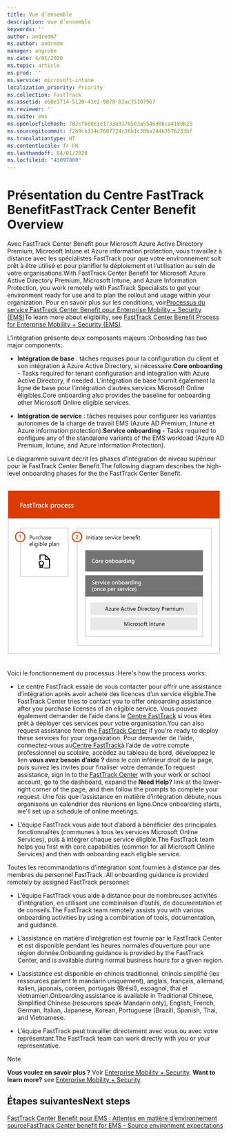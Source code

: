 ```yaml
---
title: Vue d’ensemble
description: Vue d’ensemble
keywords: ''
author: andredm7
ms.author: andredm
manager: angrobe
ms.date: 4/01/2020
ms.topic: article
ms.prod: ''
ms.service: microsoft-intune
localization_priority: Priority
ms.collection: FastTrack
ms.assetid: e60e3714-5120-41e2-9878-83ac75107967
ms.reviewer: ''
ms.suite: ems
ms.openlocfilehash: 702cfb8de3e1733a9176503a5546d0bca4180b25
ms.sourcegitcommit: f2b9cb334c7687724c36b1c38ba24463576233bf
ms.translationtype: HT
ms.contentlocale: fr-FR
ms.lasthandoff: 04/01/2020
ms.locfileid: "43097800"
---
```

# <a name="fasttrack-center-benefit-overview"></a><span data-ttu-id="f603a-103">Présentation du Centre FastTrack Benefit</span><span class="sxs-lookup"><span data-stu-id="f603a-103">FastTrack Center Benefit Overview</span></span>

<span data-ttu-id="f603a-104">Avec FastTrack Center Benefit pour Microsoft Azure Active Directory Premium, Microsoft Intune et Azure information protection, vous travaillez à distance avec les spécialistes FastTrack pour que votre environnement soit prêt à être utilisé et pour planifier le déploiement et l’utilisation au sein de votre organisations.</span><span class="sxs-lookup"><span data-stu-id="f603a-104">With FastTrack Center Benefit for Microsoft Azure Active Directory Premium, Microsoft Intune, and Azure Information Protection, you work remotely with FastTrack Specialists to get your environment ready for use and to plan the rollout and usage within your organization.</span></span> <span data-ttu-id="f603a-105">Pour en savoir plus sur les conditions, voir[Processus du service FastTrack Center Benefit pour Enterprise Mobility + Security (EMS)](EMS-fasttrack-process.md)</span><span class="sxs-lookup"><span data-stu-id="f603a-105">To learn more about eligibility, see [FastTrack Center Benefit Process for Enterprise Mobility + Security (EMS)](EMS-fasttrack-process.md).</span></span>

<span data-ttu-id="f603a-106">L’intégration présente deux composants majeurs :</span><span class="sxs-lookup"><span data-stu-id="f603a-106">Onboarding has two major components:</span></span>

-   <span data-ttu-id="f603a-107">**Intégration de base** : tâches requises pour la configuration du client et son intégration à Azure Active Directory, si nécessaire.</span><span class="sxs-lookup"><span data-stu-id="f603a-107">**Core onboarding** - Tasks required for tenant configuration and integration with Azure Active Directory, if needed.</span></span> <span data-ttu-id="f603a-108">L’intégration de base fournit également la ligne de base pour l’intégration d’autres services Microsoft Online éligibles.</span><span class="sxs-lookup"><span data-stu-id="f603a-108">Core onboarding also provides the baseline for onboarding other Microsoft Online eligible services.</span></span>

-   <span data-ttu-id="f603a-109">**Intégration de service** : tâches requises pour configurer les variantes autonomes de la charge de travail EMS (Azure AD Premium, Intune et Azure information protection).</span><span class="sxs-lookup"><span data-stu-id="f603a-109">**Service onboarding** - Tasks required to configure any of the standalone variants of the EMS workload (Azure AD Premium, Intune, and Azure Information Protection).</span></span>

<span data-ttu-id="f603a-110">Le diagramme suivant décrit les phases d’intégration de niveau supérieur pour le FastTrack Center Benefit.</span><span class="sxs-lookup"><span data-stu-id="f603a-110">The following diagram describes the high-level onboarding phases for the the FastTrack Center Benefit.</span></span>

![Phases d’intégration de haut niveau de l’utilisation de FastTrack Center Benefit](./media/ft-onboarding-process.png)

<span data-ttu-id="f603a-112">Voici le fonctionnement du processus :</span><span class="sxs-lookup"><span data-stu-id="f603a-112">Here's how the process works:</span></span>

- <span data-ttu-id="f603a-113">Le centre FastTrack essaie de vous contacter pour offrir une assistance d’intégration après avoir acheté des licences d’un service éligible.</span><span class="sxs-lookup"><span data-stu-id="f603a-113">The FastTrack Center tries to contact you to offer onboarding assistance after you purchase licenses of an eligible service.</span></span> <span data-ttu-id="f603a-114">Vous pouvez également demander de l’aide dans le [Centre FastTrack](https://go.microsoft.com/fwlink/?linkid=780698) si vous êtes prêt à déployer ces services pour votre organisation.</span><span class="sxs-lookup"><span data-stu-id="f603a-114">You can also request assistance from the [FastTrack Center](https://go.microsoft.com/fwlink/?linkid=780698) if you're ready to deploy these services for your organization.</span></span> <span data-ttu-id="f603a-115">Pour demander de l’aide, connectez-vous au[Centre FastTrack](https://go.microsoft.com/fwlink/?linkid=780698)à l’aide de votre compte professionnel ou scolaire, accédez au tableau de bord, développez le lien **vous avez besoin d’aide ?** dans le coin inférieur droit de la page, puis suivez les invites pour finaliser votre demande.</span><span class="sxs-lookup"><span data-stu-id="f603a-115">To request assistance, sign in to the [FastTrack Center](https://go.microsoft.com/fwlink/?linkid=780698) with your work or school account, go to the dashboard, expand the **Need Help?** link at the lower-right corner of the page, and then follow the prompts to complete your request.</span></span> <span data-ttu-id="f603a-116">Une fois que l’assistance en matière d’intégration débute, nous organisons un calendrier des réunions en ligne.</span><span class="sxs-lookup"><span data-stu-id="f603a-116">Once onboarding starts, we'll set up a schedule of online meetings.</span></span>

-   <span data-ttu-id="f603a-117">L’équipe FastTrack vous aide tout d’abord à bénéficier des principales fonctionnalités (communes à tous les services Microsoft Online Services), puis à intégrer chaque service éligible.</span><span class="sxs-lookup"><span data-stu-id="f603a-117">The FastTrack team helps you first with core capabilities (common for all Microsoft Online Services) and then with onboarding each eligible service.</span></span>

<span data-ttu-id="f603a-118">Toutes les recommandations d’intégration sont fournies à distance par des membres du personnel FastTrack :</span><span class="sxs-lookup"><span data-stu-id="f603a-118">All onboarding guidance is provided remotely by assigned FastTrack personnel:</span></span>

-   <span data-ttu-id="f603a-119">L’équipe FastTrack vous aide à distance pour de nombreuses activités d’intégration, en utilisant une combinaison d’outils, de documentation et de conseils.</span><span class="sxs-lookup"><span data-stu-id="f603a-119">The FastTrack team remotely assists you with various onboarding activities by using a combination of tools, documentation, and guidance.</span></span>

-   <span data-ttu-id="f603a-120">L’assistance en matière d’intégration est fournie par le FastTrack Center et est disponible pendant les heures normales d’ouverture pour une région donnée.</span><span class="sxs-lookup"><span data-stu-id="f603a-120">Onboarding guidance is provided by the FastTrack Center, and is available during normal business hours for a given region.</span></span>

-   <span data-ttu-id="f603a-121">L’assistance est disponible en chinois traditionnel, chinois simplifié (les ressources parlent le mandarin uniquement), anglais, français, allemand, italien, japonais, coréen, portugais (Brésil), espagnol, thaï et vietnamien.</span><span class="sxs-lookup"><span data-stu-id="f603a-121">Onboarding assistance is available in Traditional Chinese, Simplified Chinese (resources speak Mandarin only), English, French, German, Italian, Japanese, Korean, Portuguese (Brazil), Spanish, Thai, and Vietnamese.</span></span>

-   <span data-ttu-id="f603a-122">L’équipe FastTrack peut travailler directement avec vous ou avec votre représentant.</span><span class="sxs-lookup"><span data-stu-id="f603a-122">The FastTrack team can work directly with you or your representative.</span></span>

> [!NOTE]
> <span data-ttu-id="f603a-123">**Vous voulez en savoir plus ?** Voir [Enterprise Mobility + Security](https://www.microsoft.com/cloud-platform/enterprise-mobility).  </span><span class="sxs-lookup"><span data-stu-id="f603a-123">**Want to learn more?** see [Enterprise Mobility + Security](https://www.microsoft.com/cloud-platform/enterprise-mobility).</span></span>

## <a name="next-steps"></a><span data-ttu-id="f603a-124">Étapes suivantes</span><span class="sxs-lookup"><span data-stu-id="f603a-124">Next steps</span></span>

[<span data-ttu-id="f603a-125">FastTrack Center Benefit pour EMS : Attentes en matière d’environnement source</span><span class="sxs-lookup"><span data-stu-id="f603a-125">FastTrack Center benefit for EMS - Source environment expectations</span></span>](EMS-source-environment-expectations.md)

